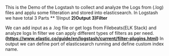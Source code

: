 This is the Demo of the Logstash to collect and analyze the Logs from (.log) files and applu some filteration and stored into elasticsearch.
In Logstash we have total 3 Parts
     ** 1)Input
     **2)Output
     3)Filter**
    
We can add input as a .log file or get logs from Filebeats(ELK Stack) and analyze logs
In filter we can apply different types of filters as per need.**(https://www.elastic.co/guide/en/logstash/current/filter-plugins.html)**
In output we can define port of elasticsearch running and define custom index name.



